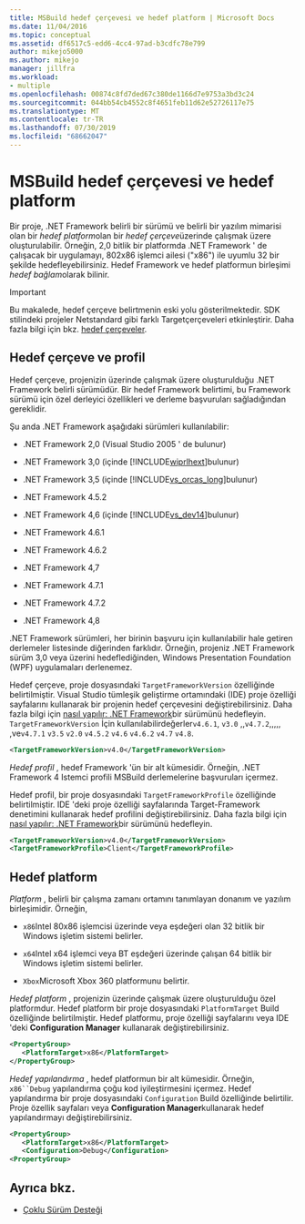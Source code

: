 ```yaml
---
title: MSBuild hedef çerçevesi ve hedef platform | Microsoft Docs
ms.date: 11/04/2016
ms.topic: conceptual
ms.assetid: df6517c5-edd6-4cc4-97ad-b3cdfc78e799
author: mikejo5000
ms.author: mikejo
manager: jillfra
ms.workload:
- multiple
ms.openlocfilehash: 00874c8fd7ded67c380de1166d7e9753a3bd3c24
ms.sourcegitcommit: 044bb54cb4552c8f4651feb11d62e52726117e75
ms.translationtype: MT
ms.contentlocale: tr-TR
ms.lasthandoff: 07/30/2019
ms.locfileid: "68662047"
---
```

# <a name="msbuild-target-framework-and-target-platform"></a>MSBuild hedef çerçevesi ve hedef platform
Bir proje, .NET Framework belirli bir sürümü ve belirli bir yazılım mimarisi olan bir *hedef platform*olan bir *hedef çerçeve*üzerinde çalışmak üzere oluşturulabilir.  Örneğin, 2,0 bitlik bir platformda .NET Framework ' de çalışacak bir uygulamayı, 802x86 işlemci ailesi ("x86") ile uyumlu 32 bir şekilde hedefleyebilirsiniz. Hedef Framework ve hedef platformun birleşimi *hedef bağlam*olarak bilinir.

> [!IMPORTANT]
> Bu makalede, hedef çerçeve belirtmenin eski yolu gösterilmektedir. SDK stilindeki projeler Netstandard gibi farklı Targetçerçeveleri etkinleştirir. Daha fazla bilgi için bkz. [hedef çerçeveler](/dotnet/standard/frameworks).

## <a name="target-framework-and-profile"></a>Hedef çerçeve ve profil
 Hedef çerçeve, projenizin üzerinde çalışmak üzere oluşturulduğu .NET Framework belirli sürümüdür. Bir hedef Framework belirtimi, bu Framework sürümü için özel derleyici özellikleri ve derleme başvuruları sağladığından gereklidir.

 Şu anda .NET Framework aşağıdaki sürümleri kullanılabilir:

- .NET Framework 2,0 (Visual Studio 2005 ' de bulunur)

- .NET Framework 3,0 (içinde [!INCLUDE[wiprlhext](../debugger/includes/wiprlhext_md.md)]bulunur)

- .NET Framework 3,5 (içinde [!INCLUDE[vs_orcas_long](../debugger/includes/vs_orcas_long_md.md)]bulunur)

- .NET Framework 4.5.2

- .NET Framework 4,6 (içinde [!INCLUDE[vs_dev14](../misc/includes/vs_dev14_md.md)]bulunur)

- .NET Framework 4.6.1

- .NET Framework 4.6.2

- .NET Framework 4,7

- .NET Framework 4.7.1

- .NET Framework 4.7.2

- .NET Framework 4,8

.NET Framework sürümleri, her birinin başvuru için kullanılabilir hale getiren derlemeler listesinde diğerinden farklıdır. Örneğin, projeniz .NET Framework sürüm 3,0 veya üzerini hedeflediğinden, Windows Presentation Foundation (WPF) uygulamaları derlenemez.

Hedef çerçeve, proje dosyasındaki `TargetFrameworkVersion` özelliğinde belirtilmiştir. Visual Studio tümleşik geliştirme ortamındaki (IDE) proje özelliği sayfalarını kullanarak bir projenin hedef çerçevesini değiştirebilirsiniz. Daha fazla bilgi için [nasıl yapılır: .NET Framework](../ide/how-to-target-a-version-of-the-dotnet-framework.md)bir sürümünü hedefleyin. `TargetFrameworkVersion` İçin kullanılabilirdeğerler`v4.6.1`, `v3.0` ,,`v4.7.2`,,,,, ,ve`v4.7.1` `v3.5` `v2.0` `v4.5.2` `v4.6` `v4.6.2` `v4.7` `v4.8`.

```xml
<TargetFrameworkVersion>v4.0</TargetFrameworkVersion>
```

 *Hedef profil* , hedef Framework 'ün bir alt kümesidir. Örneğin, .NET Framework 4 Istemci profili MSBuild derlemelerine başvuruları içermez.

 Hedef profil, bir proje dosyasındaki `TargetFrameworkProfile` özelliğinde belirtilmiştir. IDE 'deki proje özelliği sayfalarında Target-Framework denetimini kullanarak hedef profilini değiştirebilirsiniz. Daha fazla bilgi için [nasıl yapılır: .NET Framework](../ide/how-to-target-a-version-of-the-dotnet-framework.md)bir sürümünü hedefleyin.

```xml
<TargetFrameworkVersion>v4.0</TargetFrameworkVersion>
<TargetFrameworkProfile>Client</TargetFrameworkProfile>
```

## <a name="target-platform"></a>Hedef platform
 *Platform* , belirli bir çalışma zamanı ortamını tanımlayan donanım ve yazılım birleşimidir. Örneğin,

- `x86`Intel 80x86 işlemcisi üzerinde veya eşdeğeri olan 32 bitlik bir Windows işletim sistemi belirler.

- `x64`Intel x64 işlemci veya BT eşdeğeri üzerinde çalışan 64 bitlik bir Windows işletim sistemi belirler.

- `Xbox`Microsoft Xbox 360 platformunu belirtir.

*Hedef platform* , projenizin üzerinde çalışmak üzere oluşturulduğu özel platformdur. Hedef platform bir proje dosyasındaki `PlatformTarget` Build özelliğinde belirtilmiştir. Hedef platformu, proje özelliği sayfalarını veya IDE 'deki **Configuration Manager** kullanarak değiştirebilirsiniz.

```xml
<PropertyGroup>
   <PlatformTarget>x86</PlatformTarget>
</PropertyGroup>

```

*Hedef yapılandırma* , hedef platformun bir alt kümesidir. Örneğin, `x86``Debug` yapılandırma çoğu kod iyileştirmesini içermez. Hedef yapılandırma bir proje dosyasındaki `Configuration` Build özelliğinde belirtilir. Proje özellik sayfaları veya **Configuration Manager**kullanarak hedef yapılandırmayı değiştirebilirsiniz.

```xml
<PropertyGroup>
   <PlatformTarget>x86</PlatformTarget>
   <Configuration>Debug</Configuration>
<PropertyGroup>

```

## <a name="see-also"></a>Ayrıca bkz.
- [Çoklu Sürüm Desteği](../msbuild/msbuild-multitargeting-overview.md)
